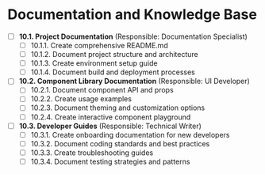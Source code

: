 # Documentation and Knowledge Base

- [ ] **10.1. Project Documentation** (Responsible: Documentation Specialist)
  - [ ] 10.1.1. Create comprehensive README.md
  - [ ] 10.1.2. Document project structure and architecture
  - [ ] 10.1.3. Create environment setup guide
  - [ ] 10.1.4. Document build and deployment processes

- [ ] **10.2. Component Library Documentation** (Responsible: UI Developer)
  - [ ] 10.2.1. Document component API and props
  - [ ] 10.2.2. Create usage examples
  - [ ] 10.2.3. Document theming and customization options
  - [ ] 10.2.4. Create interactive component playground

- [ ] **10.3. Developer Guides** (Responsible: Technical Writer)
  - [ ] 10.3.1. Create onboarding documentation for new developers
  - [ ] 10.3.2. Document coding standards and best practices
  - [ ] 10.3.3. Create troubleshooting guides
  - [ ] 10.3.4. Document testing strategies and patterns 